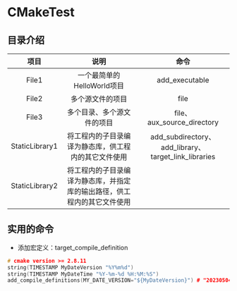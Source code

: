 # CMakeTest

## 目录介绍
| 项目 | 说明 | 命令 |
| :---:| :---: | :---: |
File1 | 一个最简单的HelloWorld项目 | add_executable
File2 | 多个源文件的项目 | file
File3 | 多个目录、多个源文件的项目 | file、aux_source_directory
StaticLibrary1 | 将工程内的子目录编译为静态库，供工程内的其它文件使用 | add_subdirectory、add_library、target_link_libraries
StaticLibrary2 | 将工程内的子目录编译为静态库，并指定库的输出路径，供工程内的其它文件使用 | 




## 实用的命令
- 添加宏定义：target_compile_definition
```cpp
# cmake version >= 2.8.11
string(TIMESTAMP MyDateVersion "%Y%m%d")
string(TIMESTAMP MyDateTime "%Y-%m-%d %H:%M:%S")
add_compile_definitions(MY_DATE_VERSION="${MyDateVersion}") # "20230504"
```
